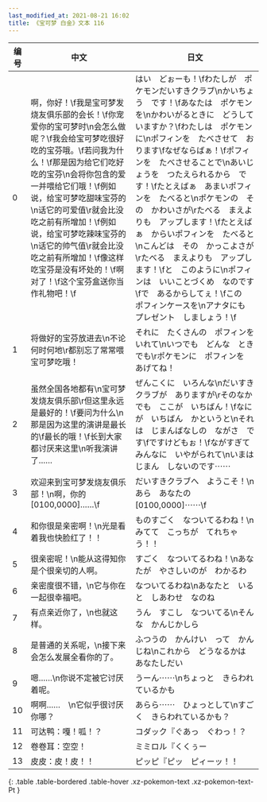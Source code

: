 ```yaml
---
last_modified_at: 2021-08-21 16:02
title: 《宝可梦 白金》文本 116
---
```

| 编号 | 中文 | 日文 |
| ---- | ---- | ---- |
| 0 | 啊，你好！\f我是宝可梦发烧友俱乐部的会长！\f你宠爱你的宝可梦时\n会怎么做呢？\f我会给宝可梦吃很好吃的宝芬哦。\f若问我为什么！\f那是因为给它们吃好吃的宝芬\n会将你包含的爱一并喂给它们哦！\f例如说，给宝可梦吃甜味宝芬的\n话它的可爱值\r就会比没吃之前有所增加！\f例如说，给宝可梦吃辣味宝芬的\n话它的帅气值\r就会比没吃之前有所增加！\f像这样吃宝芬是没有坏处的！\f啊对了！\f这个宝芬盒送你当作礼物吧！\f | はい　どぉーも！\fわたしが　ポケモンだいすきクラブ\nかいちょう　です！\fあなたは　ポケモンを\nかわいがるときに　どうしていますか？\fわたしは　ポケモンに\nポフィンを　たべさせて　おります\fなぜならばぁ！\fポフィンを　たべさせることで\nあいじょうを　つたえられるから　です！\fたとえばぁ　あまいポフィンを　たべると\nポケモンの　その　かわいさが\rたべる　まえよりも　アップします！\fたとえばぁ　からいポフィンを　たべると\nこんどは　その　かっこよさが\rたべる　まえよりも　アップします！\fと　このように\nポフィンは　いいことづくめ　なのです\fで　あるからしてぇ！\fこの　ポフィンケースを\nアナタにも　プレゼント　しましょう！\f |
| 1 | 将做好的宝芬放进去\n不论何时何地\r都别忘了常常喂宝可梦吃哦！ | それに　たくさんの　ポフィンをいれて\nいつでも　どんな　ときでも\rポケモンに　ポフィンを　あげてね！ |
| 2 | 虽然全国各地都有\n宝可梦发烧友俱乐部\r但这里永远是最好的！\f要问为什么\n那是因为这里的演讲是最长的\f最长的哦！\f长到大家都讨厌来这里\n听我演讲了…… | ぜんこくに　いろんな\nだいすきクラブが　ありますが\rそのなかでも　ここが　いちばん！\fなにが　いちばん　かというと\nそれは　じまんばなしの　ながさ　です\fですけどもぉ！\fながすぎて　みんなに　いやがられて\nいまは　じまん　しないのです⋯⋯ |
| 3 | 欢迎来到宝可梦发烧友俱乐部！\n啊，你的[0100,0000]……\f | だいすきクラブへ　ようこそ！\nあら　あなたの　[0100,0000]⋯⋯\f |
| 4 | 和你很是亲密啊！\n光是看着我也快脸红了！！ | ものすごく　なついてるわね！\nみてて　こっちが　てれちゃう！！ |
| 5 | 很亲密呢！\n能从这得知你是个很亲切的人啊。 | すごく　なついてるわね！\nあなたが　やさしいのが　わかるわ |
| 6 | 亲密度很不错，\n它与你在一起很幸福吧。 | なついてるわね\nあなたと　いると　しあわせ　なのね |
| 7 | 有点亲近你了，\n也就这样。 | うん　すこし　なついてる\nそんな　かんじかしら |
| 8 | 是普通的关系呢，\n接下来会怎么发展全看你的了。 | ふつうの　かんけい　って　かんじね\nこれから　どうなるかは　あなたしだい |
| 9 | 嗯……\n你说不定被它讨厌着呢。 | うーん⋯⋯\nちょっと　きらわれているかも |
| 10 | 啊啊……　\n它似乎很讨厌你哪？ | あらら⋯⋯　ひょっとして\nすごく　きらわれているかも？ |
| 11 | 可达鸭：嘎！呱！？ | コダック『ぐあっ　ぐわっ！？ |
| 12 | 卷卷耳：空空！ | ミミロル『くくぅー |
| 13 | 皮皮：皮！皮！！ | ピッピ『ピッ　ピィーッ！！ |
{: .table .table-bordered .table-hover .xz-pokemon-text .xz-pokemon-text-Pt }